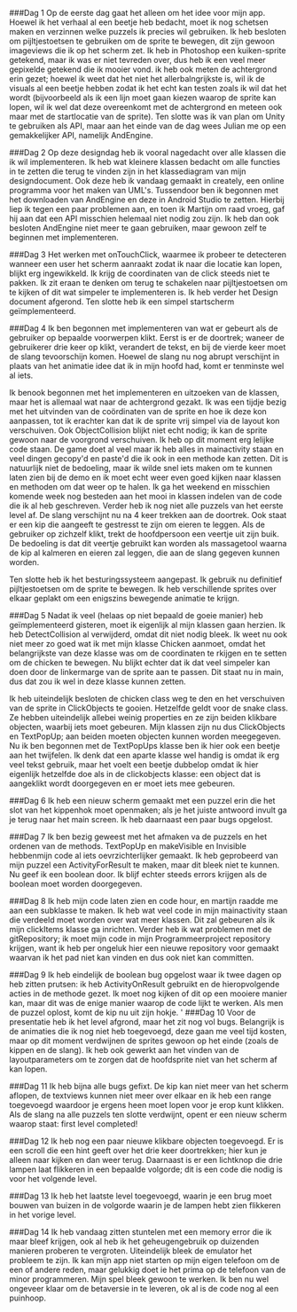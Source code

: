 ###Dag 1 
Op de eerste dag gaat het alleen om het idee voor mijn app. Hoewel ik het verhaal al een beetje heb bedacht, moet ik nog schetsen maken en
verzinnen welke puzzels ik precies wil gebruiken. Ik heb besloten om pijltjestoetsen te gebruiken om de sprite te bewegen, dit zijn gewoon imageviews
die ik op het scherm zet. Ik heb in Photoshop een kuiken-sprite getekend, maar ik was er niet tevreden over, dus heb ik een veel meer gepixelde
getekend die ik mooier vond. ik heb ook meten de achtergrond erin gezet; hoewel ik weet dat het niet het allerbalngrijkste is, wil ik de visuals
al een beetje hebben zodat ik het echt kan testen zoals ik wil dat het wordt (bijvoorbeeld als ik een lijn moet gaan kiezen waarop de
sprite kan lopen, wil ik wel dat deze overeenkomt met de achtergrond en meteen ook maar met de startlocatie van de sprite). Ten slotte was ik van
plan om Unity te gebruiken als API, maar aan het einde van de dag wees Julian me op een gemakkelijker API, namelijk AndEngine. 

###Dag 2
Op deze designdag heb ik vooral nagedacht over alle klassen die ik wil implementeren. Ik heb wat kleinere klassen bedacht om alle functies in te 
zetten die terug te vinden zijn in het klassediagram van mijn designdocument. Ook deze heb ik vandaag gemaakt in creately, een online programma 
voor het maken van UML's. Tussendoor ben ik begonnen met het downloaden van AndEngine en deze in Android Studio te zetten. Hierbij liep ik tegen
een paar problemen aan, en toen ik Martijn om raad vroeg, gaf hij aan dat een API misschien helemaal niet nodig zou zijn. Ik heb dan ook besloten
AndEngine niet meer te gaan gebruiken, maar gewoon zelf te beginnen met implementeren. 

###Dag 3 
Het werken met onTouchClick, waarmee ik probeer te detecteren wanneer een user het scherm aanraakt zodat ik naar die locatie kan lopen, 
blijkt erg ingewikkeld. Ik krijg de coordinaten van de click steeds niet te pakken. Ik zit eraan te denken om terug te schakelen naar pijltjestoetsen 
om te kijken of dit wat simpeler te implementeren is. Ik heb verder het Design document afgerond. Ten slotte heb ik een simpel startscherm geïmplementeerd. 

###Dag 4
Ik ben begonnen met implementeren van wat er gebeurt als de gebruiker op bepaalde voorwerpen klikt. Eerst is er de doortrek; waneer de gebruikerer drie keer op klikt, verandert de tekst, en bij de vierde keer moet de slang tevoorschijn komen. Hoewel de slang nu nog abrupt verschijnt in plaats van het animatie idee dat ik in mijn hoofd had, komt er tenminste wel al iets. 

Ik benook begonnen met het implementeren en uitzoeken van de klassen, maar het is allemaal wat naar de achtergrond gezakt. Ik was een tijdje bezig met het uitvinden van de coördinaten van de sprite en hoe ik deze kon aanpassen, tot ik erachter kan dat ik de sprite vrij simpel via de layout kon verschuiven. Ook ObjectCollision blijkt niet echt nodig; ik kan de sprite gewoon naar de voorgrond verschuiven. Ik heb op dit moment erg lelijke code staan. De game doet al veel maar ik heb alles in mainactivity staan en veel dingen gecopy'd en paste'd die ik ook in een methode kan zetten. Dit is natuurlijk niet de bedoeling, maar ik wilde snel iets maken om te kunnen laten zien bij de demo en ik moet echt weer even goed kijken naar klassen en methoden om dat weer op te halen. Ik ga het weekend en misschien komende week nog besteden aan het mooi in klassen indelen van de code die ik al heb geschreven. Verder heb ik nog niet alle puzzels van het eerste level af. De slang verschijnt nu na 4 keer trekken aan de doortrek. Ook staat er een kip die aangeeft te gestresst te zijn om eieren te leggen. Als de gebruiker op zichzelf klikt, trekt de hoofdpersoon een veertje uit zijn buik. De bedoeling is dat dit veertje gebruikt kan worden als massagetool waarna de kip al kalmeren en eieren zal leggen, die aan de slang gegeven kunnen worden. 

Ten slotte heb ik het besturingssysteem aangepast. Ik gebruik nu definitief pijltjestoetsen om de sprite te bewegen. Ik heb verschillende sprites over elkaar geplakt om een enigszins bewegende animatie te krijgn. 

###Dag 5
Nadat ik veel (helaas op niet bepaald de goeie manier) heb geïmplementeerd gisteren, moet ik eigenlijk al mijn klassen gaan herzien. Ik heb DetectCollision al verwijderd, omdat dit niet nodig bleek. Ik weet nu ook niet meer zo goed wat ik met mijn klasse Chicken aanmoet, omdat het belangrijkste van deze klasse was om de coordinaten te rkijgen en te setten om de chicken te bewegen. Nu blijkt echter dat ik dat veel simpeler kan doen door de linkermarge van de sprite aan te passen. Dit staat nu in main, dus dat zou ik wel in deze klasse kunnen zetten. 

Ik heb uiteindelijk besloten de chicken class weg te den en het verschuiven van de sprite in ClickObjects te gooien. Hetzelfde geldt voor de snake class. Ze hebben uiteindelijk allebei weinig properties en ze zijn beiden klikbare objecten, waarbij iets moet gebeuren. Mijn klassen zijn nu dus ClickObjects en TextPopUp; aan beiden moeten objecten kunnen worden meegegeven. Nu ik ben begonnen met de TextPopUps klasse ben ik hier ook een beetje aan het twijfelen. Ik denk dat een aparte klasse wel handig is omdat ik erg veel tekst gebruik, maar het voelt een beetje dubbelop omdat ik hier eigenlijk hetzelfde doe als in de clickobjects klasse: een object dat is aangeklikt wordt doorgegeven en er moet iets mee gebeuren.

###Dag 6
Ik heb een nieuw scherm gemaakt met een puzzel erin die het slot van het kippenhok moet openmaken; als je het juiste antwoord invult ga je terug naar het main screen. Ik heb daarnaast een paar bugs opgelost. 

###Dag 7
Ik ben bezig geweest met het afmaken va de puzzels en het ordenen van de methods. TextPopUp en makeVisible en Invisible hebbenmijn code al iets oevrzichterlijker gemaakt. Ik heb geprobeerd van mijn puzzel een ActivityForResult te maken, maar dit bleek niet te kunnen. Nu geef ik een boolean door. Ik blijf echter steeds errors krijgen als de boolean moet worden doorgegeven. 

###Dag 8 
Ik heb mijn code laten zien en code hour, en martijn raadde me aan een subklasse te maken. Ik heb wat veel code in mijn mainactivity staan die verdeeld moet worden over wat meer klassen. Dit zal gebeuren als ik mijn clickItems klasse ga inrichten. Verder heb ik wat problemen met de gitRepository; ik moet mijn code in mijn Programmeerproject repository krijgen, want ik heb per ongeluk hier een nieuwe repository voor gemaakt waarvan ik het pad niet kan vinden en dus ook niet kan committen. 

###Dag 9
Ik heb eindelijk de boolean bug opgelost waar ik twee dagen op heb zitten prutsen: ik heb ActivityOnResult gebruikt en de hieropvolgende acties in de methode gezet. Ik moet nog kijken of dit op een mooiere manier kan, maar dit was de enige manier waarop de code lijkt te werken. Als men de puzzel oplost, komt de kip nu uit zijn hokje. 
'
###Dag 10
Voor de presentatie heb ik het level afgrond, maar het zit nog vol bugs. Belangrijk is de animaties die ik nog niet heb toegevoegd, deze gaan me veel tijd kosten, maar op dit moment verdwijnen de sprites gewoon op het einde (zoals de kippen en de slang). Ik heb ook gewerkt aan het vinden van de layoutparameters om te zorgen dat de hoofdsprite niet van het scherm af kan lopen. 

###Dag 11
Ik heb bijna alle bugs gefixt. De kip kan niet meer van het scherm aflopen, de textviews kunnen niet meer over elkaar en ik heb een range toegevoegd waardoor je ergens heen moet lopen voor je erop kunt klikken. Als de slang na alle puzzels ten slotte verdwijnt, opent er een nieuw scherm waarop staat: first level completed! 

###Dag 12
Ik heb nog een paar nieuwe klikbare objecten toegevoegd. Er is een scroll die een hint geeft over het drie keer doortrekken; hier kun je alleen naar kijken en dan weer terug. Daarnaast is er een lichtknop die drie lampen laat flikkeren in een bepaalde volgorde; dit is een code die nodig is voor het volgende level. 

###Dag 13
Ik heb het laatste level toegevoegd, waarin je een brug moet bouwen van buizen in de volgorde waarin je de lampen hebt zien flikkeren in het vorige level. 

###Dag 14
Ik heb vandaag zitten stuntelen met een memory error die ik maar bleef krijgen, ook al heb ik het geheugengebruik op duizenden manieren proberen te vergroten. Uiteindelijk bleek de emulator het probleem te zijn. Ik kan mijn app niet starten op mijn eigen telefoon om de een of andere reden, maar gelukkig doet ie het prima op de telefoon van de minor programmeren. Mijn spel bleek gewoon te werken. Ik ben nu wel ongeveer klaar om de betaversie in te leveren, ok al is de code nog al een puinhoop. 
